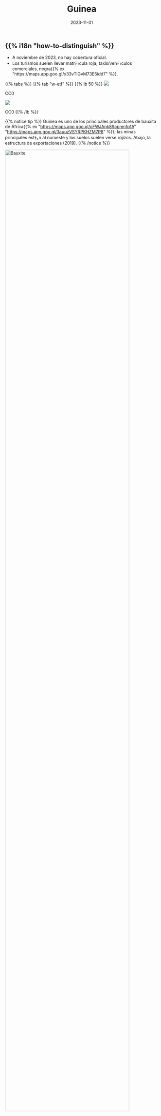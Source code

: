 ﻿---
title: "Guinea"
date: 2023-11-01
lastmod: 2023-11-01
weight: 2000
draft: false
keywords: [""]
sections: [""]
bg: "bg/city.jpg"
flag: "GN.svg"
no_detaile_info: true
jetro_detail: false
is_unofficial: true
---

<div class="main-desciption country-description">
    <h2 class="section-title">{{% i18n "how-to-distinguish" %}}</h2>
    <ul class="rule-list">
        <li>A noviembre de 2023, no hay cobertura oficial.</li>
        <li>Los turismos suelen llevar matrﾃｭcula <span class="quiz">roja</span>; taxis/vehﾃｭculos comerciales, <span class="quiz">negra</span>{{% ex "https://maps.app.goo.gl/x33vTiGvM73E5idd7" %}}.</li>
    </ul>
</div>

{{% tabs %}}
{{% tab "w-etf" %}}
{{% lb 50 %}}
![](/rule/africa/guinea/Plaque_d'immatriculation_de_la_Guinee_-_1994.png)

CC0

![](/rule/africa/guinea/Plaque_d'immatriculation_de_la_Guinee_-_Taxi_-_1994.png)

CC0
{{% /lb %}}

{{% notice tip %}}
Guinea es uno de los principales productores de <span class="quiz">bauxita</span> de África{{% ex "https://maps.app.goo.gl/oFWJApk89apmnfp1A" "https://maps.app.goo.gl/3auuzVSYRPKHZM7P8" %}}; las minas principales estﾃ｡n al noroeste y los suelos suelen verse rojizos. Abajo, la estructura de exportaciones (2019).
{{% /notice %}}

<div class="googlemap-if">
<a data-flickr-embed="true" href="https://www.flickr.com/photos/attawayjl/50177872207/in/photolist-2js3HeH-7EqPWm-2qtBY7q-6vnyVU-2ouxYxP-6yvu7x-5sjuHF-2qkbYh5-21yU8bP-HrgJCF-2mMSsjq-RtyMUf-dsDyH5-2mMNoZ8-2jrYEK8-21LzRR1-RtyN1s-7JmUKh-dH4FUE-GMQqe2-dGYfTP-dGYfTM-dGYiQX-2i2yWRa-2i2yWUX-2i2vqKq-8wo2Nr-2i2xQo6-2i2yHMo-2i2yNE4-2i2yWMn-dH4FS9-2qkdhWV-24eRkbJ-23cWqW3-ypf15-24eRm3d-5tSEuf-24eRfnq-23cWrAE-dxjNtS-4GsHLv-2qkdDYq-2qkbYHL-jYeC5U-aJMbui-8DPBjT-j2jZc5-jY3XbG-jYgEkx" title="Bauxite"><img src="https://live.staticflickr.com/65535/50177872207_a7d365917a_c.jpg" width="90%" alt="Bauxite"/></a><script async src="//embedr.flickr.com/assets/client-code.js" charset="utf-8"></script>
</div>

<div class="googlemap-if no-margin">
<p><a href="https://commons.wikimedia.org/wiki/File:Guinea_Product_Exports_(2019).svg#/media/File:Guinea_Product_Exports_(2019).svg"><img src="https://upload.wikimedia.org/wikipedia/commons/3/31/Guinea_Product_Exports_%282019%29.svg" width="400px" alt="Guinea Product Exports (2019)"></a></p>
</div>

{{% /tab %}}
{{% /tabs %}}

